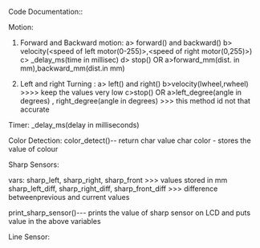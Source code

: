 Code Documentation::

Motion:
1. Forward and Backward motion:
  a> forward() and backward()
  b> velocity(<speed of left motor(0-255)>,<speed of right motor(0,255)>)
  c> _delay_ms(time in millisec)
  d> stop()
OR
  a>forward_mm(dist. in mm),backward_mm(dist.in mm)

2. Left and right Turning :
  a> left() and right()
  b>velocity(lwheel,rwheel) >>>> keep the values very low
  c>stop()
  OR
  a>left_degree(angle in degrees) , right_degree(angle in degrees)  >>> this method id not that accurate



Timer:
_delay_ms(delay in milliseconds)



Color Detection:
color_detect()-- return char value
char color - stores the value of colour

Sharp Sensors:

vars:
sharp_left, sharp_right, sharp_front   >>> values stored in mm
sharp_left_diff, sharp_right_diff, sharp_front_diff  >>> difference betweenprevious and current values

print_sharp_sensor()--- prints the value of sharp sensor on LCD and puts value in the above variables


Line Sensor: 

